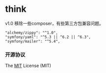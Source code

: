 # think

v1.0 移除一些composer，有些第三方包兼容问题。
~~~
"alchemy/zippy": "^1.0",
"symfony/yaml": "^5.3 || ^6.2 || ^6.3", 
"symfony/mailer": "^5.4",   
~~~

### 开源协议 

The [MIT](LICENSE) License (MIT)
